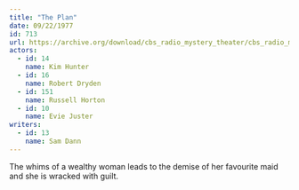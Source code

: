 ```yaml
---
title: "The Plan"
date: 09/22/1977
id: 713
url: https://archive.org/download/cbs_radio_mystery_theater/cbs_radio_mystery_theater-0701-0750.zip/cbs_radio_mystery_theater-0701-0750%2Fcbsrmt_0713_the_plan_7.mp3
actors:  
  - id: 14
    name: Kim Hunter  
  - id: 16
    name: Robert Dryden  
  - id: 151
    name: Russell Horton  
  - id: 10
    name: Evie Juster
writers:  
  - id: 13
    name: Sam Dann
---
```

The whims of a wealthy woman leads to the demise of her favourite maid and she is wracked with guilt.